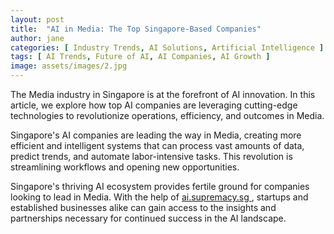 ```yaml
---
layout: post
title:  "AI in Media: The Top Singapore-Based Companies"
author: jane
categories: [ Industry Trends, AI Solutions, Artificial Intelligence ]
tags: [ AI Trends, Future of AI, AI Companies, AI Growth ]
image: assets/images/2.jpg
---
```


The Media industry in Singapore is at the forefront of AI innovation. In this article, we explore how top AI companies are leveraging cutting-edge technologies to revolutionize operations, efficiency, and outcomes in Media.

Singapore's AI companies are leading the way in Media, creating more efficient and intelligent systems that can process vast amounts of data, predict trends, and automate labor-intensive tasks. This revolution is streamlining workflows and opening new opportunities.

Singapore's thriving AI ecosystem provides fertile ground for companies looking to lead in Media. With the help of <a href="https://ai.supremacy.sg" target="_blank"> ai.supremacy.sg </a>, startups and established businesses alike can gain access to the insights and partnerships necessary for continued success in the AI landscape.
